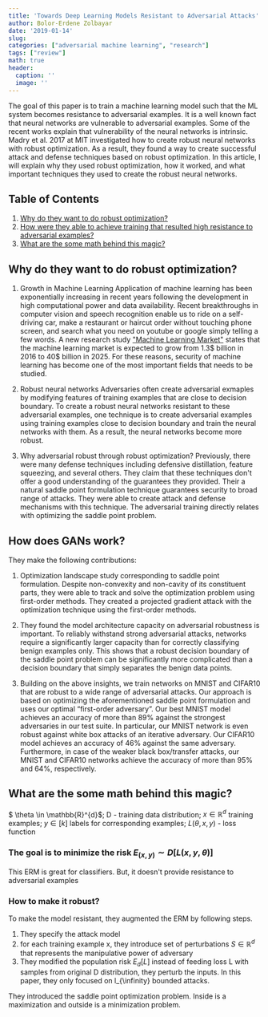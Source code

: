 ```yaml
---
title: 'Towards Deep Learning Models Resistant to Adversarial Attacks'
author: Bolor-Erdene Zolbayar
date: '2019-01-14'
slug:
categories: ["adversarial machine learning", "research"]
tags: ["review"]
math: true
header:
  caption: ''
  image: ''
---
```


The goal of this paper is to train a machine learning model such that the ML system becomes resistance to adversarial examples. It is a well known fact that neural networks are vulnerable to adversarial examples. Some of the recent works explain that vulnerability of the neural networks is intrinsic. Madry et al. 2017 at MIT investigated how to create robust neural networks with robust optimization. As a result, they found a way to create successful attack and defense techniques based on robust optimization. In this article, I will explain why they used robust optimization, how it worked, and what important techniques they used to create the robust neural networks.

## Table of Contents

1. [Why do they want to do robust optimization?](#why)
2. [How were they able to achieve training that resulted high resistance to adversarial examples?](#how)
3. [What are the some math behind this magic?](#what)

## Why do they want to do robust optimization? <a id="why"></a>

1. Growth in Machine Learning
Application of machine learning has been exponentially increasing in recent years following the development in high computational power and data availability. Recent breakthroughs in computer vision and speech recognition enable us to ride on a self-driving car, make a restaurant or haircut order without touching phone screen, and  search what you need on youtube or google simply telling a few words. A new research study ["Machine Learning Market"](https://www.marketwatch.com/press-release/global-machine-learning-market-2018-expected-to-reach-3998-billion-by-2025-and-research-analysis-done-by-technologies-types-2018-08-20) states that the machine learning market is expected to grow from 1.3$ billion in 2016 to 40$ billion in 2025. For these reasons, security of machine learning has become one of the most important fields that needs to be studied.

2. Robust neural networks 
Adversaries often create adversarial exmaples by modifying features of training examples that are close to decision boundary. To create a robust neural networks resistant to these adversarial examples, one technique is to create adversarial examples using training examples close to decision boundary and train the neural networks with them. As a result, the neural networks become more robust. 

3. Why adversarial robust through robust optimization?
Previously, there were many defense techniques including defensive distillation, feature squeezing, and several others. They claim that these techniques don't offer a good understanding of the guarantees they provided. Their a natural saddle point formulation technique guarantees security to broad range of attacks. They were able to create attack and defense mechanisms with this technique. The adversarial training directly relates with optimizing the saddle point problem.  


## How does GANs work? <a id="how"></a>

They make the following contributions:

1. Optimization landscape study corresponding to saddle point formulation. Despite non-convexity and non-cavity of its constituent parts, they were able to track and solve the optimization problem using first-order methods. They created a projected gradient attack with the optimization technique using the first-order methods. 

2. They found the model architecture capacity on adversarial robustness is important. To reliably withstand strong adversarial attacks, networks
require a significantly larger capacity than for correctly classifying benign examples only. This shows that a robust decision boundary of the saddle point problem can be significantly more complicated than a decision boundary that simply separates the benign data points.

3. Building on the above insights, we train networks on MNIST and CIFAR10 that are robust to
a wide range of adversarial attacks. Our approach is based on optimizing the aforementioned
saddle point formulation and uses our optimal “first-order adversary”. Our best MNIST model
achieves an accuracy of more than 89% against the strongest adversaries in our test suite. In
particular, our MNIST network is even robust against white box attacks of an iterative adversary.
Our CIFAR10 model achieves an accuracy of 46% against the same adversary. Furthermore,
in case of the weaker black box/transfer attacks, our MNIST and CIFAR10 networks achieve
the accuracy of more than 95% and 64%, respectively.

## What are the some math behind this magic? <a id="what"></a>

$ \theta \in \mathbb{R}^{d}$; D - training data distribution; $x \in \mathbb{R}^{d}$ training examples; $y \in [k]$ labels for corresponding 
examples; $L(\theta,x,y)$ - loss function

### The goal is to minimize the risk $E_{(x,y)} \sim D[L(x,y,\theta)]$
This ERM is great for classifiers. But, it doesn't provide resistance to adversarial examples

### How to make it robust? 
To make the model resistant, they augmented the ERM by following steps.

1.  They specify the attack model
2. for each training example x, they introduce set of perturbations $S \in \mathbb{R}^{d}$ that represents the manipulative power of adversary
3. They modified the population risk $E_{d} [L]$ instead of feeding loss L with samples from original D distribution, they perturb the inputs. In this paper, they only focused on l_{\infinity} bounded attacks.

They introduced the saddle point optimization problem. Inside is a maximization and outside is a minimization problem.

